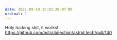 ```yaml
---
date: 2021-09-18 15:02:20-07:00
ordinal: 1
---
```


Holy fucking shit, it works! https://github.com/astralbijection/astrid.tech/pull/140
